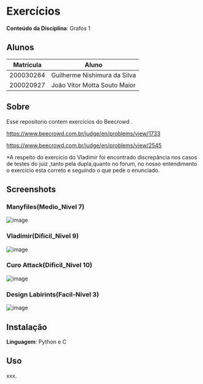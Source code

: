 

# Exercícios


**Conteúdo da Disciplina**: Grafos 1

## Alunos
|Matrícula | Aluno |
| -- | -- |
| 200030264  |  Guilherme Nishimura da Silva |
| 200020927| João Vítor Motta Souto Maior |

## Sobre  
Esse repositorio contem exercicios do Beecrowd .

https://www.beecrowd.com.br/judge/en/problems/view/1733

https://www.beecrowd.com.br/judge/en/problems/view/2545


*A respeito do exercicio do Vladimir foi encontrado discrepância nos casos de testes do juiz ,tanto pela dupla,quanto no forum, no nosso entendimento o exercicio esta correto e seguindo o que pede o enunciado.

## Screenshots

### Manyfiles(Medio_Nivel 7)
![image](https://github.com/projeto-de-algoritmos/Grafos1_Exercicios_Resolvidos/assets/78215376/55e4cde3-0772-414e-ad32-210ad293d2f9)

### Vladimir(Dificil_Nivel 9)

![image](https://github.com/projeto-de-algoritmos/Grafos1_Exercicios_Resolvidos/assets/78215376/ec1e8d92-fd0d-46cc-96ab-c5decb059853)

### Curo Attack(Dificil_Nivel 10)
![image](https://github.com/projeto-de-algoritmos/Grafos1_Exercicios_Resolvidos/assets/78215376/eb79571e-e48f-4181-aca9-090470df5fc4)

### Design Labirints(Facil-Nivel 3)

![image](https://github.com/projeto-de-algoritmos/Grafos1_Exercicios_Resolvidos/assets/78215376/a68b605e-de9c-46f8-9550-21e58d76b176)




## Instalação 
**Linguagem**: Python e C


## Uso 
xxx.
